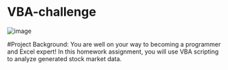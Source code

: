# VBA-challenge
![image](https://github.com/RabNing/VBA_challenge/assets/126477871/fedbd08d-74d2-4345-b19b-5704c1492744)

#Project Background: 
You are well on your way to becoming a programmer and Excel expert! In this homework assignment, you will use VBA scripting to analyze generated stock market data.
